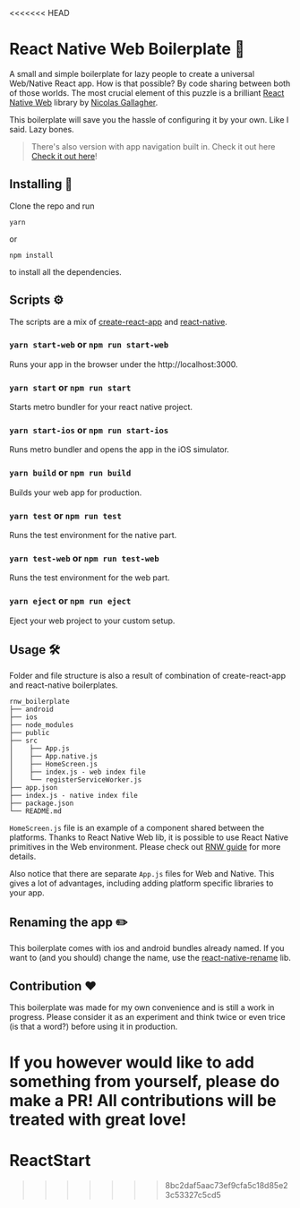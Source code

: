 <<<<<<< HEAD
# React Native Web Boilerplate 🥘

A small and simple boilerplate for lazy people to create a universal Web/Native React app. How is that possible? By code sharing between both of those worlds. The most crucial element of this puzzle is a brilliant [React Native Web](https://github.com/necolas/react-native-web) library by [Nicolas Gallagher](http://nicolasgallagher.com).

This boilerplate will save you the hassle of configuring it by your own. Like I said. Lazy bones.

> There's also version with app navigation built in. Check it out here [Check it out here](https://github.com/inspmoore/rnw_boilerplate_nav)!

## Installing 🔩

Clone the repo and run

```
yarn
```

or

```
npm install
```

to install all the dependencies.

## Scripts ️️️⚙️

The scripts are a mix of [create-react-app](https://github.com/facebook/create-react-app#npm-start-or-yarn-start) and [react-native](https://facebook.github.io/react-native/docs/getting-started).

### `yarn start-web` or `npm run start-web`

Runs your app in the browser under the http://localhost:3000.

### `yarn start` or `npm run start`

Starts metro bundler for your react native project.

### `yarn start-ios` or `npm run start-ios`

Runs metro bundler and opens the app in the iOS simulator.

### `yarn build` or `npm run build`

Builds your web app for production.

### `yarn test` or `npm run test`

Runs the test environment for the native part.

### `yarn test-web` or `npm run test-web`

Runs the test environment for the web part.

### `yarn eject` or `npm run eject`

Eject your web project to your custom setup.

## Usage 🛠

Folder and file structure is also a result of combination of create-react-app and react-native boilerplates.

```
rnw_boilerplate
├── android
├── ios
├── node_modules
├── public
├── src
│    ├── App.js
│    ├── App.native.js
│    ├── HomeScreen.js
│    ├── index.js - web index file
│    └── registerServiceWorker.js
├── app.json
├── index.js - native index file
├── package.json
└── README.md
```

`HomeScreen.js` file is an example of a component shared between the platforms. Thanks to React Native Web lib, it is possible to use React Native primitives in the Web environment. Please check out [RNW guide](https://github.com/necolas/react-native-web) for more details.

Also notice that there are separate `App.js` files for Web and Native. This gives a lot of advantages, including adding platform specific libraries to your app.

## Renaming the app ✏️

This boilerplate comes with ios and android bundles already named. If you want to (and you should) change the name, use the [react-native-rename](https://github.com/junedomingo/react-native-rename) lib.

## Contribution ❤️

This boilerplate was made for my own convenience and is still a work in progress. Please consider it as an experiment and think twice or even trice (is that a word?) before using it in production.

If you however would like to add something from yourself, please do make a PR! All contributions will be treated with great love!
=======
# ReactStart
>>>>>>> 8bc2daf5aac73ef9cfa5c18d85e23c53327c5cd5
